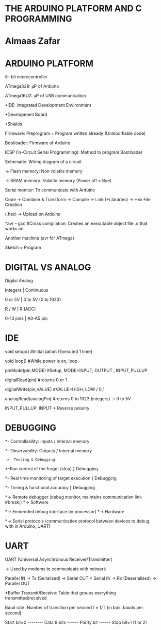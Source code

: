 #   THE ARDUINO PLATFORM AND C PROGRAMMING
   #   Almaas Zafar


#   ARDUINO PLATFORM

8- bit microcontroller

ATmega328: µP of Arduino

ATmega16U2: µP of USB communication

•IDE: Integrated Development Environment

•Development Board

•Shields

Firmware: Preprogram = Program written already (Unmodifiable code)

Bootloader: Firmware of Arduino

ICSP (In-Circuit Serial Programming): Method to program Bootloader

Schematic: Wiring diagram of a circuit

-> Flash memory: Non volatile memory

-> SRAM memory: Volatile memory (Power off = Bye)

Serial monitor: To communicate with Arduino

Code -> Combine & Transform -> Compile -> Link (+Libraries) -> Hex File Creation

(.hex) -> Upload on Arduino

*avr – gcc #Cross compilation: Creates an executable object file .o that works on

Another machine (avr for ATmega)

Sketch = Program


   #  DIGITAL VS ANALOG
   
   Digital                              Analog
   
  Integers             |             Continuous

  0 or 5V              |              0 to 5V (0 to 1023)

  R / W                |              R (ADC)

  0-13 pins            |              A0-A5 pin
  
  
  #   IDE 
  
void setup()  #Initialization (Executed 1 time)

void loop()   #While power is on, loop

pinMode(pin,MODE)   #Setup, MODE=INPUT; OUTPUT ; INPUT_PULLUP

digitalRead(pin)    #returns 0 or 1

digitalWrite(pin,VALUE)   #VALUE=HIGH; LOW / 0;1

analogRead(analogPin)   #returns 0 to 1023 (integers) -> 0 to 5V

 INPUT_PULLUP:  INPUT + Reverse polarity
 
 
 #  DEBUGGING
 
*- Controllability: Inputs / Internal memory

*- Observability: Outputs / Internal memory

    ->  Testing & Debugging

*-Run control of the forget (stop)               } Debugging

*- Real time monitoring of target execution      } Debugging

*- Timing & functional accuracy                  } Debugging

*-> Remote debugger (debug monitor, maintains communication link #break;) *-> Software

*-> Embedded debug interface (in processor) *-> Hardware

*-> Serial protocols (communication protocol between devices to debug with in Arduino, UART)


#  UART

UART (Universal Asynchronous Receiver/Transmitter)

   -> Used by modems to communicate with network
 
Parallel IN -> Tx (Serialized) -> Serial OUT = Serial IN -> Rx (Deserialized) ->
Parallel OUT

*Buffer Transmit/Receive: Table that groups everything transmitted/received

Baud rate: Number of transition per second 𝑓 =  1/T (in bps: bauds per second)

Start bit=0   --------  Data 8 bits   ------  Parity bit    ------  Stop bit=1 (1 or 2)


 

